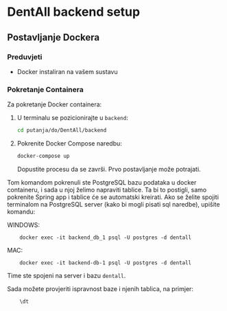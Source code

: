 # DentAll backend setup

## Postavljanje Dockera

### Preduvjeti
- Docker instaliran na vašem sustavu

### Pokretanje Containera
Za pokretanje Docker containera:

1. U terminalu se pozicionirajte u `backend`:

    ```bash
    cd putanja/do/DentAll/backend
    ```

2. Pokrenite Docker Compose naredbu:

    ```bash
    docker-compose up
    ```

   Dopustite procesu da se završi. Prvo postavljanje može potrajati.


Tom komandom pokrenuli ste PostgreSQL bazu podataka u docker containeru, 
i sada u njoj želimo napraviti tablice.
Ta bi to postigli, samo pokrenite Spring app i tablice će 
se automatski kreirati. Ako se želite spojiti terminalom na PostgreSQL server 
(kako bi mogli pisati sql naredbe), upišite komandu:

WINDOWS:

        docker exec -it backend_db_1 psql -U postgres -d dentall

MAC:

        docker exec -it backend-db-1 psql -U postgres -d dentall


Time ste spojeni na server i bazu `dentall`. 

Sada možete provjeriti ispravnost baze i njenih tablica, na primjer:

```bash
    \dt
```
